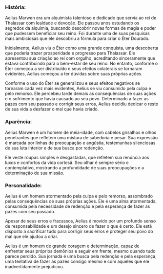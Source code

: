 ### História: 
Aelius Marwen era um alquimista talentoso e dedicado que servia ao rei de Thalassar com lealdade e devoção. Ele passou anos estudando os segredos da alquimia, buscando descobrir novas formas de magia e poder que pudessem beneficiar seu reino. Foi durante uma de suas pesquisas mais ambiciosas que ele descobriu a fórmula para criar o Éter Dourado.

Inicialmente, Aelius viu o Éter como uma grande conquista, uma descoberta que poderia trazer prosperidade e progresso para Thalassar. Ele apresentou sua criação ao rei com orgulho, acreditando sinceramente que estava contribuindo para o bem-estar de seu reino. No entanto, conforme o Éter começou a ser distribuído e seus efeitos colaterais se tornaram evidentes, Aelius começou a ter dúvidas sobre suas próprias ações.

Conforme o uso do Éter se generalizou e seus efeitos negativos se tornaram cada vez mais evidentes, Aelius se viu consumido pela culpa e pelo remorso. Ele percebeu tarde demais as consequências de suas ações e o sofrimento que havia causado ao seu povo. Determinado a fazer as pazes com seu passado e corrigir seus erros, Aelius decidiu dedicar o resto de sua vida a desfazer o mal que havia criado.

### Aparência: 
Aelius Marwen é um homem de meia-idade, com cabelos grisalhos e olhos penetrantes que refletem uma mistura de sabedoria e pesar. Sua expressão é marcada por linhas de preocupação e angústia, testemunhas silenciosas de sua luta interior e de sua busca por redenção.

Ele veste roupas simples e desgastadas, que refletem sua renúncia aos luxos e confortos da vida cortesã. Seu olhar é sempre sério e contemplativo, mostrando a profundidade de suas preocupações e a determinação de sua missão.

### Personalidade: 
Aelius é um homem atormentado pela culpa e pelo remorso, assombrado pelas consequências de suas próprias ações. Ele é uma alma atormentada, consumida pela necessidade de redenção e pela esperança de fazer as pazes com seu passado.

Apesar de seus erros e fracassos, Aelius é movido por um profundo senso de responsabilidade e um desejo sincero de fazer o que é certo. Ele está disposto a sacrificar tudo para corrigir seus erros e proteger seu povo do mal que ele ajudou a criar.

Aelius é um homem de grande coragem e determinação, capaz de enfrentar seus próprios demônios e seguir em frente, mesmo quando tudo parece perdido. Sua jornada é uma busca pela redenção e pela esperança, uma tentativa de fazer as pazes consigo mesmo e com aqueles que ele inadvertidamente prejudicou.